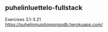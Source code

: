 ## puhelinluettelo-fullstack
Exercises 3.1-3.21     
https://puhelinmuistiomongodb.herokuapp.com/    
